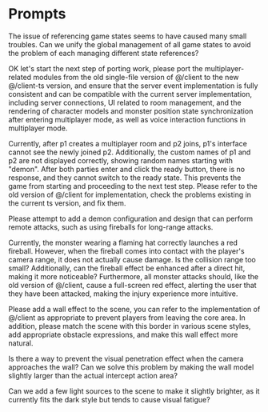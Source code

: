 # Prompts

The issue of referencing game states seems to have caused many small troubles. Can we unify the global management of all game states to avoid the problem of each managing different state references?

OK let's start the next step of porting work, please port the multiplayer-related modules from the old single-file version of @/client to the new @/client-ts version, and ensure that the server event implementation is fully consistent and can be compatible with the current server implementation, including server connections, UI related to room management, and the rendering of character models and monster position state synchronization after entering multiplayer mode, as well as voice interaction functions in multiplayer mode.

Currently, after p1 creates a multiplayer room and p2 joins, p1's interface cannot see the newly joined p2. Additionally, the custom names of p1 and p2 are not displayed correctly, showing random names starting with "demon". After both parties enter and click the ready button, there is no response, and they cannot switch to the ready state. This prevents the game from starting and proceeding to the next test step. Please refer to the old version of @/client for implementation, check the problems existing in the current ts version, and fix them.

Please attempt to add a demon configuration and design that can perform remote attacks, such as using fireballs for long-range attacks.

Currently, the monster wearing a flaming hat correctly launches a red fireball. However, when the fireball comes into contact with the player's camera range, it does not actually cause damage. Is the collision range too small? Additionally, can the fireball effect be enhanced after a direct hit, making it more noticeable? Furthermore, all monster attacks should, like the old version of @/client, cause a full-screen red effect, alerting the user that they have been attacked, making the injury experience more intuitive.

Please add a wall effect to the scene, you can refer to the implementation of @/client as appropriate to prevent players from leaving the core area. In addition, please match the scene with this border in various scene styles, add appropriate obstacle expressions, and make this wall effect more natural.

Is there a way to prevent the visual penetration effect when the camera approaches the wall? Can we solve this problem by making the wall model slightly larger than the actual intercept action area?

Can we add a few light sources to the scene to make it slightly brighter, as it currently fits the dark style but tends to cause visual fatigue?
